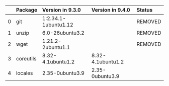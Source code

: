 <!-- markdown-link-check-disable -->

|    | Package   | Version in 9.3.0     | Version in 9.4.0   | Status   |
|---:|:----------|:---------------------|:-------------------|:---------|
|  0 | git       | 1:2.34.1-1ubuntu1.12 |                    | REMOVED  |
|  1 | unzip     | 6.0-26ubuntu3.2      |                    | REMOVED  |
|  2 | wget      | 1.21.2-2ubuntu1.1    |                    | REMOVED  |
|  3 | coreutils | 8.32-4.1ubuntu1.2    | 8.32-4.1ubuntu1.2  |          |
|  4 | locales   | 2.35-0ubuntu3.9      | 2.35-0ubuntu3.9    |          |